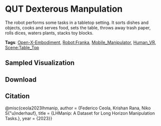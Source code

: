 # QUT Dexterous Manpulation

The robot performs some tasks in a tabletop setting. It sorts dishes and objects, cooks and serves food, sets the table, throws away trash paper, rolls dices, waters plants, stacks toy blocks.

**Tags**: [Open-X-Embodiment](oed-playground/tree/master/pages/tags/Open-X-Embodiment.md), [Robot:Franka](oed-playground/tree/master/pages/tags/Robot:Franka.md), [Mobile_Manipulator](oed-playground/tree/master/pages/tags/Mobile_Manipulator.md), [Human_VR](oed-playground/tree/master/pages/tags/Human_VR.md), [Scene:Table_Top](oed-playground/tree/master/pages/tags/Scene:Table_Top.md)

## Sampled Visualization



## Download



## Citation

@misc{ceola2023lhmanip,
author = {Federico Ceola, Krishan Rana, Niko S{\"u}nderhauf},
title = {LHManip: A Dataset for Long Horizon Manipulation Tasks.},
year = {2023}} 